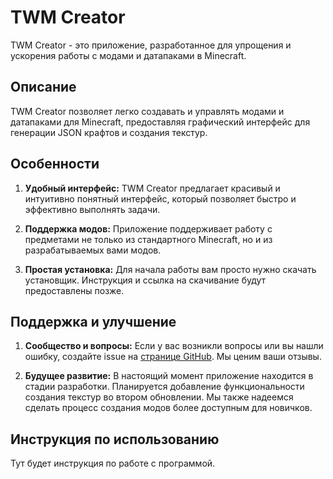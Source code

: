 # TWM Creator

TWM Creator - это приложение, разработанное для упрощения и ускорения работы с модами и датапаками в Minecraft.

## Описание

TWM Creator позволяет легко создавать и управлять модами и датапаками для Minecraft, предоставляя графический интерфейс для генерации JSON крафтов и создания текстур.

## Особенности

1. **Удобный интерфейс:** TWM Creator предлагает красивый и интуитивно понятный интерфейс, который позволяет быстро и эффективно выполнять задачи.

2. **Поддержка модов:** Приложение поддерживает работу с предметами не только из стандартного Minecraft, но и из разрабатываемых вами модов.

3. **Простая установка:** Для начала работы вам просто нужно скачать установщик. Инструкция и ссылка на скачивание будут предоставлены позже.

## Поддержка и улучшение

1. **Сообщество и вопросы:** Если у вас возникли вопросы или вы нашли ошибку, создайте issue на [странице GitHub](https://github.com/TWMhub/TWM-creator/issues). Мы ценим ваши отзывы.

2. **Будущее развитие:** В настоящий момент приложение находится в стадии разработки. Планируется добавление функциональности создания текстур во втором обновлении. Мы также надеемся сделать процесс создания модов более доступным для новичков.

## Инструкция по использованию

Тут будет инструкция по работе с программой.


